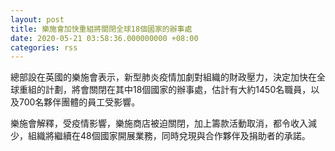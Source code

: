 ```yaml
---
layout: post
title: 樂施會加快重組將關閉全球18個國家的辦事處
date: 2020-05-21 03:58:36.000000000 +08:00
categories: rss
---
```


總部設在英國的樂施會表示，新型肺炎疫情加劇對組織的財政壓力，決定加快在全球重組的計劃，將會關閉在其中18個國家的辦事處，估計有大約1450名職員，以及700名夥伴團體的員工受影響。

樂施會解釋，受疫情影響，樂施商店被迫關閉，加上籌款活動取消，都令收入減少，組織將繼續在48個國家開展業務，同時兌現與合作夥伴及捐助者的承諾。
